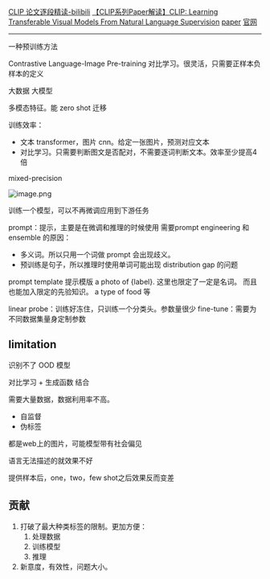 [CLIP 论文逐段精读-bilibili](https://www.bilibili.com/video/BV1SL4y1s7LQ/?share_source=copy_web&vd_source=3ab58fb08fbcf9f90686847c7a48fb05)
[【CLIP系列Paper解读】CLIP: Learning Transferable Visual Models From Natural Language Supervision](https://zhuanlan.zhihu.com/p/486857682)
[paper](https://arxiv.org/pdf/2103.00020.pdf)
[官网](https://openai.com/blog/clip/)

---
一种预训练方法

Contrastive Language-Image Pre-training
对比学习。很灵活，只需要正样本负样本的定义

大数据
大模型

多模态特征。能 zero shot 迁移

训练效率：
- 文本 transformer，图片 cnn。给定一张图片，预测对应文本
- 对比学习。只需要判断图文是否配对，不需要逐词判断文本。效率至少提高4倍

 mixed-precision

![image.png](https://s1.vika.cn/space/2022/12/19/286075db5fee4573bb04fc0c29b2be40)


训练一个模型，可以不再微调应用到下游任务


prompt：提示，主要是在微调和推理的时候使用
需要prompt engineering 和 ensemble 的原因：
- 多义词。所以只用一个词做 prompt 会出现歧义。
- 预训练是句子，所以推理时使用单词可能出现 distribution gap 的问题

prompt template 提示模版 a photo of {label}. 这里也限定了一定是名词。
而且也能加入限定的先验知识。 a type of food 等


linear probe：训练好冻住，只训练一个分类头。参数量很少
fine-tune：需要为不同数据集量身定制参数


## limitation
识别不了 OOD 模型

对比学习 + 生成函数 结合

需要大量数据，数据利用率不高。
- 自监督
- 伪标签

都是web上的图片，可能模型带有社会偏见

语言无法描述的就效果不好

提供样本后，one，two，few shot之后效果反而变差

## 贡献
1. 打破了最大种类标签的限制。更加方便：
	1. 处理数据
	2. 训练模型
	3. 推理
2. 新意度，有效性，问题大小。 

